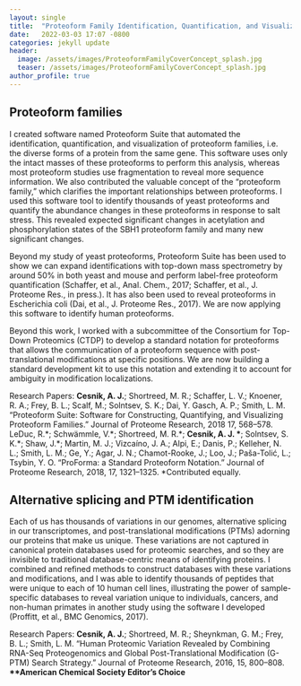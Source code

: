 ```yaml
---
layout: single
title:  "Proteoform Family Identification, Quantification, and Visualization"
date:   2022-03-03 17:07 -0800
categories: jekyll update
header:
  image: /assets/images/ProteoformFamilyCoverConcept_splash.jpg
  teaser: /assets/images/ProteoformFamilyCoverConcept_splash.jpg
author_profile: true
---
```


## Proteoform families
I created software named Proteoform Suite that automated the identification, quantification, and visualization of proteoform families, i.e. the diverse forms of a protein from the same gene. This software uses only the intact masses of these proteoforms to perform this analysis, whereas most proteoform studies use fragmentation to reveal more sequence information. We also contributed the valuable concept of the “proteoform family,” which clarifies the important relationships between proteoforms. I used this software tool to identify thousands of yeast proteoforms and quantify the abundance changes in these proteoforms in response to salt stress. This revealed expected significant changes in acetylation and phosphorylation states of the SBH1 proteoform family and many new significant changes.

Beyond my study of yeast proteoforms, Proteoform Suite has been used to show we can expand identifications with top-down mass spectrometry by around 50% in both yeast and mouse and perform label-free proteoform quantification (Schaffer, et al., Anal. Chem., 2017; Schaffer, et al., J. Proteome Res., in press.). It has also been used to reveal proteoforms in Escherichia coli (Dai, et al., J. Proteome Res., 2017). We are now applying this software to identify human proteoforms.

Beyond this work, I worked with a subcommittee of the Consortium for Top-Down Proteomics (CTDP) to develop a standard notation for proteoforms that allows the communication of a proteoform sequence with post-translational modifications at specific positions. We are now building a standard development kit to use this notation and extending it to account for ambiguity in modification localizations.

Research Papers:
**Cesnik, A. J.**; Shortreed, M. R.; Schaffer, L. V.; Knoener, R. A.; Frey, B. L.; Scalf, M.; Solntsev, S. K.; Dai, Y. Gasch, A. P.; Smith, L. M. “Proteoform Suite: Software for Constructing, Quantifying, and Visualizing Proteoform Families.” Journal of Proteome Research, 2018 17, 568–578.
LeDuc, R.\*; Schwämmle, V.\*; Shortreed, M. R.\*; **Cesnik, A. J. \***; Solntsev, S. K.\*; Shaw, J.\*; Martin, M. J.; Vizcaíno, J. A.; Alpi, E.; Danis, P.; Kelleher, N. L.; Smith, L. M.; Ge, Y.; Agar, J. N.; Chamot-Rooke, J.; Loo, J.; Paša-Tolić, L.; Tsybin, Y. O. “ProForma: a Standard Proteoform Notation.” Journal of Proteome Research, 2018, 17, 1321–1325. \*Contributed equally.

## Alternative splicing and PTM identification
Each of us has thousands of variations in our genomes, alternative splicing in our transcriptomes, and post-translational modifications (PTMs) adorning our proteins that make us unique. These variations are not captured in canonical protein databases used for proteomic searches, and so they are invisible to traditional database-centric means of identifying proteins. I combined and refined methods to construct databases with these variations and modifications, and I was able to identify thousands of peptides that were unique to each of 10 human cell lines, illustrating the power of sample-specific databases to reveal variation unique to individuals, cancers, and non-human primates in another study using the software I developed (Proffitt, et al., BMC Genomics, 2017).

Research Papers:
**Cesnik, A. J.**; Shortreed, M. R.; Sheynkman, G. M.; Frey, B. L.; Smith, L. M. “Human Proteomic Variation Revealed by Combining RNA-Seq Proteogenomics and Global Post-Translational Modification (G-PTM) Search Strategy.” Journal of Proteome Research, 2016, 15, 800–808. **\*\*American Chemical Society Editor’s Choice**


